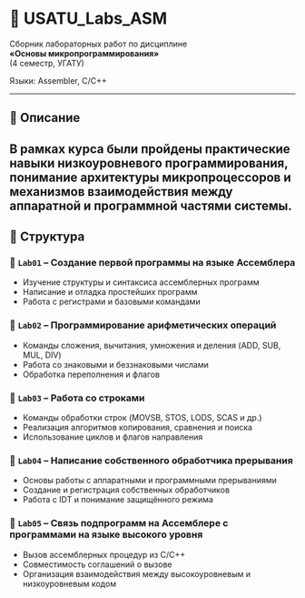 # 🧠 USATU_Labs_ASM

Сборник лабораторных работ по дисциплине  
**«Основы микропрограммирования»**  
(4 семестр, УГАТУ)

Языки: Assembler, C/C++

---

## 📘 Описание

В рамках курса были пройдены практические навыки низкоуровневого программирования, понимание архитектуры микропроцессоров и механизмов взаимодействия между аппаратной и программной частями системы.
---

## 📂 Структура

### 🔹 `Lab01` – Создание первой программы на языке Ассемблера
- Изучение структуры и синтаксиса ассемблерных программ
- Написание и отладка простейших программ
- Работа с регистрами и базовыми командами

### 🔹 `Lab02` – Программирование арифметических операций
- Команды сложения, вычитания, умножения и деления (ADD, SUB, MUL, DIV)
- Работа со знаковыми и беззнаковыми числами
- Обработка переполнения и флагов
  
### 🔹 `Lab03` – Работа со строками
- Команды обработки строк (MOVSB, STOS, LODS, SCAS и др.)
- Реализация алгоритмов копирования, сравнения и поиска
- Использование циклов и флагов направления

### 🔹 `Lab04` – Написание собственного обработчика прерывания
- Основы работы с аппаратными и программными прерываниями
- Создание и регистрация собственных обработчиков
- Работа с IDT и понимание защищённого режима

### 🔹 `Lab05` – Связь подпрограмм на Ассемблере с программами на языке высокого уровня
- Вызов ассемблерных процедур из C/C++
- Совместимость соглашений о вызове
- Организация взаимодействия между высокоуровневым и низкоуровневым кодом


